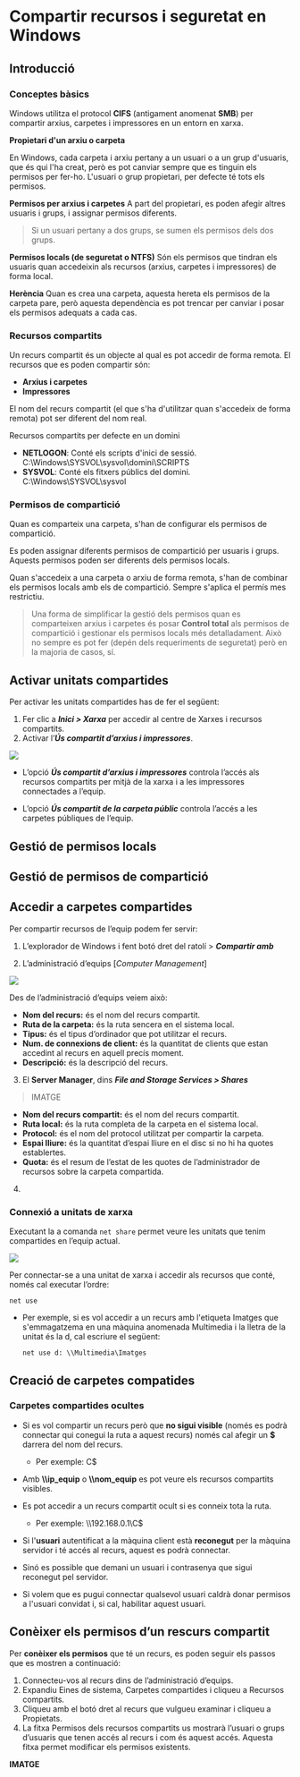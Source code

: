 # Compartir recursos i seguretat en Windows

## Introducció 

### Conceptes bàsics

Windows utilitza el protocol **CIFS** (antigament anomenat **SMB**) per compartir arxius, carpetes i impressores en un entorn en xarxa.

**Propietari d'un arxiu o carpeta**

En Windows, cada carpeta i arxiu pertany a un usuari o a un grup d'usuaris, que és qui l'ha creat, però es pot canviar sempre que es tinguin els permisos per fer-ho.
L'usuari o grup propietari, per defecte té tots els permisos.

**Permisos per arxius i carpetes**
A part del propietari, es poden afegir altres usuaris i grups, i assignar permisos diferents.
> Si un usuari pertany a dos grups, se sumen els permisos dels dos grups.

**Permisos locals (de seguretat o NTFS)**
Són els permisos que tindran els usuaris quan accedeixin als recursos (arxius, carpetes i impressores) de forma local.

**Herència**
Quan es crea una carpeta, aquesta hereta els permisos de la carpeta pare, però aquesta dependència es pot trencar per canviar i posar els permisos adequats a cada cas.

### Recursos compartits

Un recurs compartit és un objecte al qual es pot accedir de forma remota.
El recursos que es poden compartir són:
* **Arxius i carpetes**
* **Impressores**

El nom del recurs compartit (el que s'ha d'utilitzar quan s'accedeix de forma remota) pot ser diferent del nom real.

Recursos compartits per defecte en un domini

* **NETLOGON**: Conté els scripts d'inici de sessió. C:\Windows\SYSVOL\sysvol\domini\SCRIPTS
* ****SYSVOL****: Conté els fitxers públics del domini. C:\Windows\SYSVOL\sysvol

### Permisos de compartició

Quan es comparteix una carpeta, s'han de configurar els permisos de compartició.

Es poden assignar diferents permisos de compartició per usuaris i grups. Aquests permisos poden ser diferents dels permisos locals.

Quan s'accedeix a una carpeta o arxiu de forma remota, s'han de combinar els permisos locals amb els de compartició. Sempre s'aplica el permís mes restrictiu.

> Una forma de simplificar la gestió dels permisos quan es comparteixen arxius i carpetes és posar **Control total** als permisos de compartició i gestionar els permisos locals més detalladament.
> Això no sempre es pot fer (depén dels requeriments de seguretat) però en la majoria de casos, sí.

## Activar unitats compartides

Per activar les unitats compartides has de fer el següent:

1. Fer clic a **_Inici > Xarxa_** per accedir al centre de Xarxes i recursos compartits.
2. Activar l’**_Ús compartit d’arxius i impressores_**.

![](/assets/win-activar-us-compartit.PNG)

* L’opció **_Ús compartit d’arxius i impressores_** controla l’accés als recursos compartits per mitjà de la xarxa i a les impressores connectades a l’equip.

* L’opció **_Ús compartit de la carpeta públic_** controla l’accés a les carpetes públiques de l’equip.  

## Gestió de permisos locals


## Gestió de permisos de compartició


## Accedir a carpetes compartides

Per compartir recursos de l’equip podem fer servir:

1. L’explorador de Windows i fent botó dret del ratolí > **_Compartir amb_**

2. L’administració d’equips [_Computer Management_]

![](/assets/win-shares.png)

  Des de l’administració d’equips veiem això:
    
  * **Nom del recurs:** és el nom del recurs compartit.
  * **Ruta de la carpeta:** és la ruta sencera en el sistema local.
  * **Tipus:** és el tipus d’ordinador que pot utilitzar el recurs.
  * **Num. de connexions de client:** és la quantitat de clients que estan accedint al recurs en aquell precís moment.
  * **Descripció:** és la descripció del recurs.

3. El **Server Manager**, dins **_File and Storage Services > Shares_**

> IMATGE

  * **Nom del recurs compartit:** és el nom del recurs compartit.
  * **Ruta local:** és la ruta completa de la carpeta en el sistema local.
  * **Protocol:** és el nom del protocol utilitzat per compartir la carpeta.
  * **Espai lliure:** és la quantitat d’espai lliure en el disc si no hi ha quotes establertes.
  * **Quota:** és el resum de l’estat de les quotes de l’administrador de recursos sobre la carpeta compartida.
  
4. 

### Connexió a unitats de xarxa

Executant la a comanda ```net share``` permet veure les unitats que tenim compartides en l’equip actual.
  
![](/assets/win-netshare.png)

Per connectar-se a una unitat de xarxa i accedir als recursos que conté, només cal executar l’ordre: 

  ```net use```

* Per exemple, si es vol accedir a un recurs amb l'etiqueta Imatges que s'emmagatzema en una màquina anomenada Multimedia i la lletra de la unitat és la d, cal escriure el següent:

  ```net use d: \\Multimedia\Imatges```

  
## Creació de carpetes compatides



### Carpetes compartides ocultes

* Si es vol compartir un recurs però que **no sigui visible** (només es podrà connectar qui conegui la ruta a aquest recurs) només cal afegir un **$** darrera del nom del recurs.
  * Per exemple: C$
  
* Amb **\\\ip_equip** o **\\\nom_equip** es pot veure els recursos compartits visibles.

* Es pot accedir a un recurs compartit ocult si es conneix tota la ruta.
  * Per exemple: \\\192.168.0.1\C$

* Si l'**usuari** autentificat a la màquina client està **reconegut** per la màquina servidor i té accés al recurs, aquest es podrà connectar.

* Sinó es possible que demani un usuari i contrasenya que sigui reconegut pel servidor.

* Si volem que es pugui connectar qualsevol usuari caldrà donar permisos a l'usuari convidat i, si cal, habilitar aquest usuari.

## Conèixer els permisos d’un rescurs compartit

Per **conèixer els permisos** que té un recurs, es poden seguir els passos que es mostren a continuació:

1. Connecteu-vos al recurs dins de l’administració d’equips.
2. Expandiu Eines de sistema, Carpetes compartides i cliqueu a Recursos compartits.
3. Cliqueu amb el botó dret al recurs que vulgueu examinar i cliqueu a Propietats.
4. La fitxa Permisos dels recursos compartits us mostrarà l’usuari o grups d’usuaris que tenen accés al recurs i com és aquest accés. Aquesta fitxa permet modificar els permisos existents.

**IMATGE**






